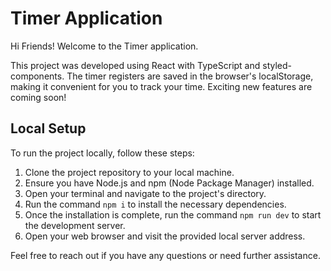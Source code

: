 # Timer Application

Hi Friends! Welcome to the Timer application.

This project was developed using React with TypeScript and styled-components. The timer registers are saved in the browser's localStorage, making it convenient for you to track your time. Exciting new features are coming soon!

## Local Setup

To run the project locally, follow these steps:

1. Clone the project repository to your local machine.
2. Ensure you have Node.js and npm (Node Package Manager) installed.
3. Open your terminal and navigate to the project's directory.
4. Run the command `npm i` to install the necessary dependencies.
5. Once the installation is complete, run the command `npm run dev` to start the development server.
6. Open your web browser and visit the provided local server address.

Feel free to reach out if you have any questions or need further assistance.
